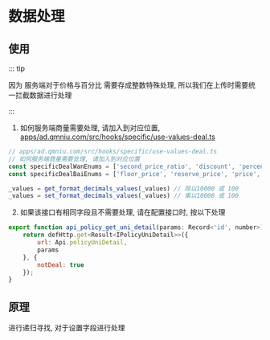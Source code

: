 # 数据处理

## 使用

::: tip

因为 服务端对于价格与百分比 需要存成整数特殊处理, 所以我们在上传时需要统一拦截数据进行处理

:::

1. 如何服务端商量需要处理, 请加入到对应位置, [apps/ad.qmniu.com/src/hooks/specific/use-values-deal.ts](apps/ad.qmniu.com/src/hooks/specific/use-values-deal.ts)

```ts
// apps/ad.qmniu.com/src/hooks/specific/use-values-deal.ts
// 如何服务端商量需要处理, 请加入到对应位置
const specificDealWanEnums = ['second_price_ratio', 'discount', 'percent', 'display_percent', 'factor'];// 10000
const specificDealBaiEnums = ['floor_price', 'reserve_price', 'price', 'second_price_value', 'cpm_limit']; // 100

_values = get_format_decimals_values(_values) // 除以10000 或 100
_values = set_format_decimals_values(_values) // 乘以10000 或 100

```

2. 如果该接口有相同字段且不需要处理, 请在配置接口时, 按以下处理
```js
export function api_policy_get_uni_detail(params: Record<'id', number>) {
    return defHttp.get<Result<IPolicyUniDetail>>({
        url: Api.policyUniDetail,
        params
    }, {
        notDeal: true
    });
}
```

## 原理

进行递归寻找, 对于设置字段进行处理
